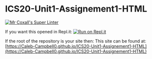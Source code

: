 # ICS20-Unit1-Assignement1-HTML
[![Mr Coxall's Super Linter](https://github.com/Caleb-Campbell0/ICS20-Unit1-Assignement1-HTML/workflows/Mr%20Coxall's%20Super%20Linter/badge.svg)](https://github.com/Caleb-Campbell0/ICS20-Unit1-Assignement1-HTML/actions/)
 
If you want this opened in Repl.it:
[![Run on Repl.it](https://repl.it/badge/github/Caleb-Campbell0/ICS20-Unit1-Assignement1-HTML)](https://repl.it/github/Caleb-Campbell0/ICS20-Unit1-05-HTML)
 
If the root of the repository is your site then:
This site can be found at: [https://Caleb-Campbell0.github.io/ICS20-Unit1-Assignement1-HTML](https://Caleb-Campbell0.github.io/ICS20-Unit1-Assignement1-HTML)
